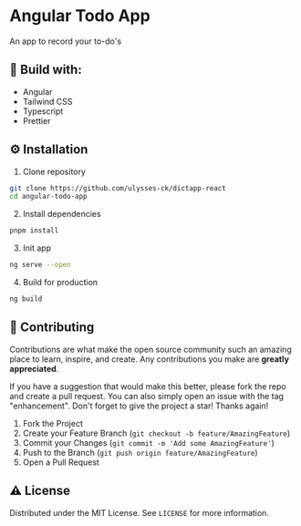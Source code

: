 # Angular Todo App
An app to record your to-do's

## 🔨 Build with:

-   Angular
-   Tailwind CSS
-   Typescript
-   Prettier

<!-- Installation -->

## ⚙ Installation

1. Clone repository

```bash
git clone https://github.com/ulysses-ck/dictapp-react
cd angular-todo-app
```

2. Install dependencies

```sh
pnpm install
```

3. Init app

```bash
ng serve --open
```

4. Build for production

```bash
ng build
```

<!-- CONTRIBUTING -->

## 🤝 Contributing

Contributions are what make the open source community such an amazing place to learn, inspire, and create. Any contributions you make are **greatly appreciated**.

If you have a suggestion that would make this better, please fork the repo and create a pull request. You can also simply open an issue with the tag "enhancement".
Don't forget to give the project a star! Thanks again!

1. Fork the Project
2. Create your Feature Branch (`git checkout -b feature/AmazingFeature`)
3. Commit your Changes (`git commit -m 'Add some AmazingFeature'`)
4. Push to the Branch (`git push origin feature/AmazingFeature`)
5. Open a Pull Request

<!-- LICENSE -->

## ⚠ License

Distributed under the MIT License. See `LICENSE` for more information.
